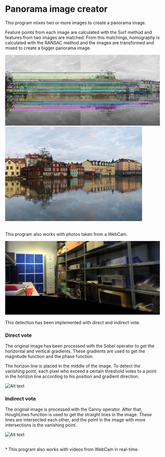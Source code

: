 # Panorama image creator

This program mixes two or more images to create a panorama image. 

Feature points from each image are calculated with the Surf method and features from two images are matched. From this matchings, homography is calculated with the RANSAC method and the images are transformed and mixed to create a bigger panorama image.

![Alt text](images/matchings.png?raw=true "Matchings")
![Alt text](images/panorama.png?raw=true "Panorama image")

<br />
This program also works with photos taken from a WebCam.

![Alt text](images/realtime.png?raw=true "Photos from WebCam")











This detection has been implemented with direct and indirect vote.

### Direct vote
The original image has been processed with the Sobel operator to get the horizontal and vertical gradients. These gradients are used to get the magnitude function and the phase function.

The horizon line is placed in the middle of the image. To detect the vanishing point, each pixel who exceed a certain threshold votes to a point in the horizon line according to his position and gradient direction.

![Alt text](images/direct.png?raw=true "Direct vote")

### Indirect vote
The original image is processed with the Canny operator. After that, HoughLines function is used to get the straight lines in the image. These lines are intersected each other, and the point in the image with more intersections is the vanishing point.

![Alt text](images/indirect.png?raw=true "Indirect vote")

<br />
	* This program also works with videos from WebCam in real-time.
